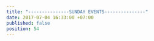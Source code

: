 ```yaml
---
title: "---------------SUNDAY EVENTS---------------"
date: 2017-07-04 16:33:00 +07:00
published: false
position: 54
---
```


